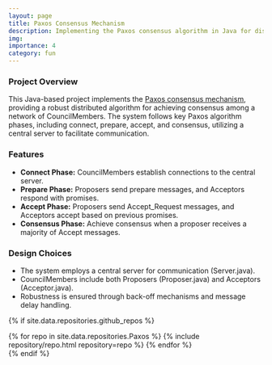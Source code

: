 ```yaml
---
layout: page
title: Paxos Consensus Mechanism
description: Implementing the Paxos consensus algorithm in Java for distributed consensus among CouncilMembers.
img:
importance: 4
category: fun
---
```


### Project Overview

This Java-based project implements the [Paxos consensus mechanism](https://en.wikipedia.org/wiki/Paxos_(computer_science)), providing a robust distributed algorithm for achieving consensus among a network of CouncilMembers. The system follows key Paxos algorithm phases, including connect, prepare, accept, and consensus, utilizing a central server to facilitate communication. 

### Features

- **Connect Phase:** CouncilMembers establish connections to the central server.
- **Prepare Phase:** Proposers send prepare messages, and Acceptors respond with promises.
- **Accept Phase:** Proposers send Accept_Request messages, and Acceptors accept based on previous promises.
- **Consensus Phase:** Achieve consensus when a proposer receives a majority of Accept messages.

### Design Choices

- The system employs a central server for communication (Server.java).
- CouncilMembers include both Proposers (Proposer.java) and Acceptors (Acceptor.java).
- Robustness is ensured through back-off mechanisms and message delay handling.



{% if site.data.repositories.github_repos %}
<div class="repositories d-flex flex-wrap flex-md-row flex-column justify-content-between align-items-center">
  {% for repo in site.data.repositories.Paxos %}
    {% include repository/repo.html repository=repo %}
  {% endfor %}
</div>
{% endif %}